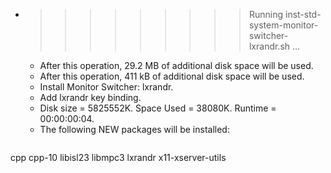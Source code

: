 * >>>>>>>>> Running inst-std-system-monitor-switcher-lxrandr.sh ...
  * After this operation, 29.2 MB of additional disk space will be used.
  * After this operation, 411 kB of additional disk space will be used.
  * Install Monitor Switcher: lxrandr.
  * Add lxrandr key binding.
  * Disk size = 5825552K. Space Used = 38080K. Runtime = 00:00:00:04.
  * The following NEW packages will be installed:
  ```bash
cpp cpp-10 libisl23 libmpc3 lxrandr
x11-xserver-utils
  ```
